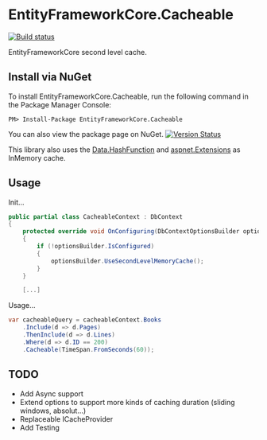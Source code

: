 # EntityFrameworkCore.Cacheable

[![Build status](https://ci.appveyor.com/api/projects/status/8h2kg4gjcv85w6wg?svg=true)](https://ci.appveyor.com/project/SteffenMangold/entityframeworkcore-cacheable)

EntityFrameworkCore second level cache.

Install via NuGet
-----------------
To install EntityFrameworkCore.Cacheable, run the following command in the Package Manager Console:

```
PM> Install-Package EntityFrameworkCore.Cacheable
```

You can also view the package page on NuGet. [![Version Status](https://img.shields.io/nuget/v/EntityFrameworkCore.Cacheable.svg)](https://www.nuget.org/packages/EntityFrameworkCore.Cacheable/)

This library also uses the [Data.HashFunction](https://github.com/brandondahler/Data.HashFunction/) and [aspnet.Extensions](https://github.com/aspnet/Extensions) as InMemory cache.


Usage
-----
Init...

```csharp
public partial class CacheableContext : DbContext
{
	protected override void OnConfiguring(DbContextOptionsBuilder optionsBuilder)
	{
		if (!optionsBuilder.IsConfigured)
		{
			optionsBuilder.UseSecondLevelMemoryCache();
		}
	}

    [...]
```

Usage...
```csharp
var cacheableQuery = cacheableContext.Books
	.Include(d => d.Pages)
	.ThenInclude(d => d.Lines)
	.Where(d => d.ID == 200)
	.Cacheable(TimeSpan.FromSeconds(60));
```

TODO
-----

- Add Async support
- Extend options to support more kinds of caching duration (sliding windows, absolut...)
- Replaceable ICacheProvider
- Add Testing